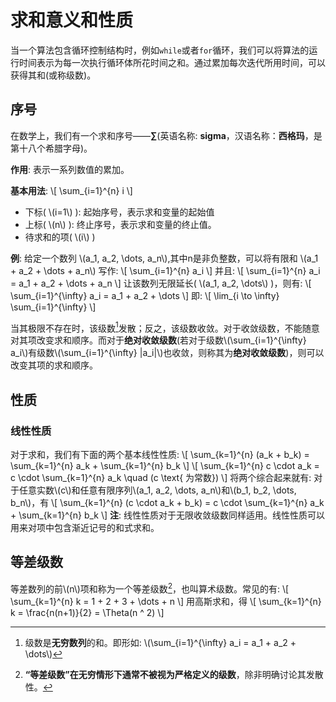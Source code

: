 # 求和意义和性质
当一个算法包含循环控制结构时，例如`while`或者`for`循环，我们可以将算法的运行时间表示为每一次执行循环体所花时间之和。通过累加每次迭代所用时间，可以获得其和(或称级数)。

## 序号
在数学上，我们有一个求和序号——**∑**(英语名称: **sigma**，汉语名称：**西格玛**，是第十八个希腊字母)。

**作用**: 表示一系列数值的累加。

**基本用法**:
\\[
\sum_{i=1}^{n} i
\\]
- 下标( \\(i=1\\) ): 起始序号，表示求和变量的起始值
- 上标( \\(n\\) ): 终止序号，表示求和变量的终止值。
- 待求和的项( \\(i\\) )

**例**: 
给定一个数列 \\(a_1, a_2, \dots, a_n\\),其中n是非负整数，可以将有限和 \\(a_1 + a_2 + \dots + a_n\\) 写作: 
\\[
\sum_{i=1}^{n} a_i
\\]
并且:
\\[
\sum_{i=1}^{n} a_i = a_1 + a_2 + \dots + a_n
\\]
让该数列无限延长( \\(a_1, a_2, \dots\\) )，则有:
\\[
\sum_{i=1}^{\infty} a_i = a_1 + a_2 + \dots
\\]
即:
\\[
\lim_{i \to \infty} \sum_{i=1}^{\infty}
\\]

当其极限不存在时，该级数[^note1]发散；反之，该级数收敛。对于收敛级数，不能随意对其项改变求和顺序。而对于**绝对收敛级数**(若对于级数\\(\sum_{i=1}^{\infty} a_i\\)有级数\\(\sum_{i=1}^{\infty} |a_i|\\)也收敛，则称其为**绝对收敛级数**)，则可以改变其项的求和顺序。

## 性质
### 线性性质
对于求和，我们有下面的两个基本线性性质:
\\[
\sum_{k=1}^{n} (a_k + b_k) = \sum_{k=1}^{n} a_k + \sum_{k=1}^{n} b_k
\\]
\\[
\sum_{k=1}^{n} c \cdot a_k = c \cdot \sum_{k=1}^{n} a_k \quad (c \text{ 为常数})
\\]
将两个综合起来就有:
对于任意实数\\(c\\)和任意有限序列\\(a_1, a_2, \dots, a_n\\)和\\(b_1, b_2, \dots, b_n\\)，有
\\[
\sum_{k=1}^{n} (c \cdot a_k + b_k) = c \cdot \sum_{k=1}^{n} a_k + \sum_{k=1}^{n} b_k
\\]
**注**: 线性性质对于无限收敛级数同样适用。线性性质可以用来对项中包含渐近记号的和式求和。

## 等差级数
等差数列的前\\(n\\)项和称为一个等差级数[^note2]，也叫算术级数。常见的有:
\\[
\sum_{k=1}^{n} k = 1 + 2 + 3 + \dots + n
\\]
用高斯求和，得
\\[
\sum_{k=1}^{n} k = \frac{n(n+1)}{2} = \Theta(n ^ 2)
\\]

[^note1]: 级数是**无穷数列**的和。即形如: \\(\sum_{i=1}^{\infty} a_i = a_1 + a_2 + \dots\\)

[^note2]: **“等差级数”在无穷情形下通常不被视为严格定义的级数**，除非明确讨论其发散性。
